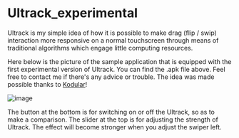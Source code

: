 # Ultrack_experimental
Ultrack is my simple idea of how it is possible to make drag (flip / swip) interaction more responsive on a normal touchscreen through means of traditional algorithms which engage little computing resources.

Here below is the picture of the sample application that is equipped with the first experimental version of Ultrack. You can find the .apk file above. Feel free to contact me if there's any advice or trouble. The idea was made possible thanks to [Kodular](www.kodular.io)!

![image](https://user-images.githubusercontent.com/20149275/188551510-60f7709c-eff1-4724-a355-ab745c6c0f93.png)

The button at the bottom is for switching on or off the Ultrack, so as to make a comparison. The slider at the top is for adjusting the strength of Ultrack. The effect will become stronger when you adjust the swiper left.
